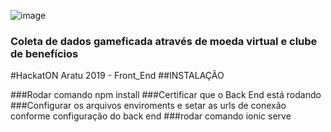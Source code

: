 ![image](https://user-images.githubusercontent.com/26856017/64269434-41178e80-cf10-11e9-8be2-c7a96bafe409.png)

### Coleta de dados gameficada através de moeda virtual e clube de benefícios


#HackatON Aratu 2019 - Front_End
##INSTALAÇÃO

###Rodar comando npm install
###Certificar que o Back End está rodando
###Configurar os arquivos enviroments e setar as urls de conexão conforme configuração do back end
###rodar comando ionic serve
